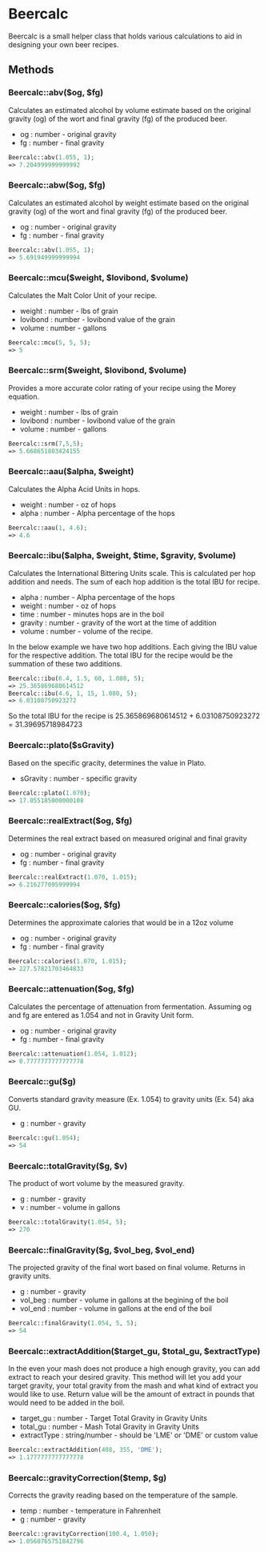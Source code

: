# Beercalc

Beercalc is a small helper class that holds various calculations to aid in designing your own beer recipes.  

## Methods

### Beercalc::abv($og, $fg)
Calculates an estimated alcohol by volume estimate based on the original gravity (og) of the wort and final gravity (fg) of the produced beer.

* og   : number - original gravity
* fg   : number - final gravity

```php
Beercalc::abv(1.055, 1);
=> 7.204999999999992
```

### Beercalc::abw($og, $fg)
Calculates an estimated alcohol by weight estimate based on the original gravity (og) of the wort and final gravity (fg) of the produced beer.

* og   : number - original gravity
* fg   : number - final gravity

```php
Beercalc::abv(1.055, 1);
=> 5.691949999999994
```

### Beercalc::mcu($weight, $lovibond, $volume)
Calculates the Malt Color Unit of your recipe.

* weight   : number - lbs of grain
* lovibond : number - lovibond value of the grain
* volume   : number - gallons

```php
Beercalc::mcu(5, 5, 5);
=> 5
```


### Beercalc::srm($weight, $lovibond, $volume)
Provides a more accurate color rating of your recipe using the Morey equation.

* weight   : number - lbs of grain
* lovibond : number - lovibond value of the grain
* volume   : number - gallons

```php
Beercalc::srm(7,5,5);
=> 5.668651803424155
```


### Beercalc::aau($alpha, $weight)
Calculates the Alpha Acid Units in hops.

* weight   : number - oz of hops
* alpha    : number - Alpha percentage of the hops

```php
Beercalc::aau(1, 4.6);
=> 4.6
```


### Beercalc::ibu($alpha, $weight, $time, $gravity, $volume)
Calculates the International Bittering Units scale.  This is calculated per hop addition and needs.  The sum of each hop addition is the total IBU for recipe.

* alpha    : number - Alpha percentage of the hops
* weight   : number - oz of hops
* time     : number - minutes hops are in the boil
* gravity  : number - gravity of the wort at the time of addition
* volume   : number - volume of the recipe.

In the below example we have two hop additions.  Each giving the IBU value for the respective addition.  The total IBU for the recipe would be the summation of these two additions.

```php
Beercalc::ibu(6.4, 1.5, 60, 1.080, 5);
=> 25.365869680614512
Beercalc::ibu(4.6, 1, 15, 1.080, 5);
=> 6.03108750923272
```

So the total IBU for the recipe is 25.365869680614512 + 6.03108750923272 = 31.39695718984723


### Beercalc::plato($sGravity)
Based on the specific gracity, determines the value in Plato.

* sGravity   : number - specific gravity

```php
Beercalc::plato(1.070);
=> 17.055185000000108
```

### Beercalc::realExtract($og, $fg)
Determines the real extract based on measured original and final gravity

* og   : number - original gravity
* fg	 : number - final gravity

```php
Beercalc::realExtract(1.070, 1.015);
=> 6.216277095999994
```

### Beercalc::calories($og, $fg)
Determines the approximate calories that would be in a 12oz volume

* og   : number - original gravity
* fg	 : number - final gravity

```php
Beercalc::calories(1.070, 1.015);
=> 227.57821703464833
```

### Beercalc::attenuation($og, $fg)
Calculates the percentage of attenuation from fermentation.  Assuming og and fg are entered as 1.054 and not in Gravity Unit form.

* og   : number - original gravity
* fg	 : number - final gravity

```php
Beercalc::attenuation(1.054, 1.012);
=> 0.7777777777777778
```

### Beercalc::gu($g)
Converts standard gravity measure (Ex. 1.054) to gravity units (Ex. 54) aka GU.

* g   : number - gravity

```php
Beercalc::gu(1.054);
=> 54
```

### Beercalc::totalGravity($g, $v)
The product of wort volume by the measured gravity.

* g   : number - gravity
* v   : number - volume in gallons

```php
Beercalc::totalGravity(1.054, 5);
=> 270
```

### Beercalc::finalGravity($g, $vol_beg, $vol_end)
The projected gravity of the final wort based on final volume. Returns in gravity units.

* g   			: number - gravity
* vol_beg   : number - volume in gallons at the begining of the boil
* vol_end		: number - volume in gallons at the end of the boil

```php
Beercalc::finalGravity(1.054, 5, 5);
=> 54
```

### Beercalc::extractAddition($target_gu, $total_gu, $extractType)
In the even your mash does not produce a high enough gravity, you can add extract to reach your desired gravity.  This method will let you add your target gravity, your total gravity from the mash and what kind of extract you would like to use.  Return value will be the amount of extract in pounds that would need to be added in the boil.

* target_gu   	: number - Target Total Gravity in Gravity Units
* total_gu   		: number - Mash Total Gravity in Gravity Units
* extractType		: string/number - should be 'LME' or 'DME' or custom value

```php
Beercalc::extractAddition(408, 355, 'DME');
=> 1.1777777777777778
```

### Beercalc::gravityCorrection($temp, $g)
Corrects the gravity reading based on the temperature of the sample.

* temp 			: number - temperature in Fahrenheit
* g   			: number - gravity

```php
Beercalc::gravityCorrection(100.4, 1.050);
=> 1.0560765751842796
```

